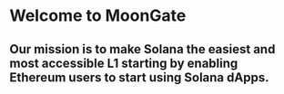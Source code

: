 # Welcome to MoonGate

## Our mission is to make Solana the easiest and most accessible L1 starting by enabling Ethereum users to start using Solana dApps. 
